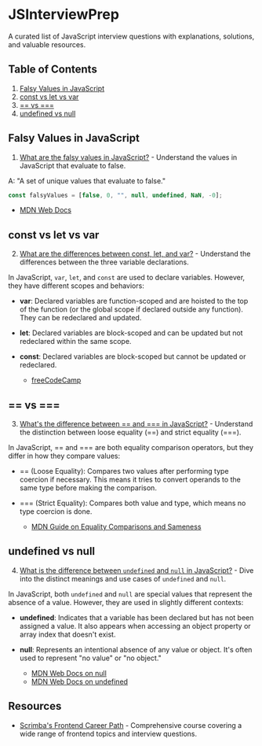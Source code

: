 # JSInterviewPrep

A curated list of JavaScript interview questions with explanations, solutions, and valuable resources.

## Table of Contents

1. [Falsy Values in JavaScript](#falsy-values-in-javascript)
2. [const vs let vs var](#const-vs-let-vs-var)
3. [== vs ===](#==-vs-===)
4. [undefined vs null](#undefined-vs-null)


## Falsy Values in JavaScript

1. [What are the falsy values in JavaScript?](./falsyValues.js) - Understand the values in JavaScript that evaluate to false.

A: "A set of unique values that evaluate to false."

```javascript
const falsyValues = [false, 0, "", null, undefined, NaN, -0];
```
   - [MDN Web Docs](https://developer.mozilla.org/en-US/docs/Glossary/Falsy)


## const vs let vs var

2. [What are the differences between const, let, and var?](constLetVar.js) - Understand the differences between the three variable declarations.

In JavaScript, `var`, `let`, and `const` are used to declare variables. However, they have different scopes and behaviors:
- **var**: Declared variables are function-scoped and are hoisted to the top of the function (or the global scope if declared outside any function). They can be redeclared and updated.
- **let**: Declared variables are block-scoped and can be updated but not redeclared within the same scope.
- **const**: Declared variables are block-scoped but cannot be updated or redeclared.

   - [freeCodeCamp](https://www.freecodecamp.org/news/var-let-and-const-whats-the-difference/)


## == vs ===

3. [What's the difference between == and === in JavaScript?](==Vs===.js) - Understand the distinction between loose equality (==) and strict equality (===).

In JavaScript, == and === are both equality comparison operators, but they differ in how they compare values:
 - == (Loose Equality): Compares two values after performing type coercion if necessary. This means it tries to convert operands to the same type before making the comparison.
 - === (Strict Equality): Compares both value and type, which means no type coercion is done.

    - [MDN Guide on Equality Comparisons and Sameness](https://developer.mozilla.org/en-US/docs/Web/JavaScript/Equality_comparisons_and_sameness)
    

## undefined vs null

4. [What is the difference between `undefined` and `null` in JavaScript?](./undefinedVsNull.js) - Dive into the distinct meanings and use cases of `undefined` and `null`.

In JavaScript, both `undefined` and `null` are special values that represent the absence of a value. However, they are used in slightly different contexts:
- **undefined**: Indicates that a variable has been declared but has not been assigned a value. It also appears when accessing an object property or array index that doesn't exist.
- **null**: Represents an intentional absence of any value or object. It's often used to represent "no value" or "no object."

   - [MDN Web Docs on null](https://developer.mozilla.org/en-US/docs/Web/JavaScript/Reference/Global_Objects/null)
   - [MDN Web Docs on undefined](https://developer.mozilla.org/en-US/docs/Web/JavaScript/Reference/Global_Objects/undefined)


## Resources

- [Scrimba's Frontend Career Path](https://scrimba.com/playlist/pMvNwAD) - Comprehensive course covering a wide range of frontend topics and interview questions.
